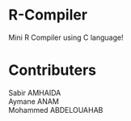 # R-Compiler
Mini R Compiler using C language!

# Contributers
Sabir AMHAIDA\
Aymane ANAM\
Mohammed ABDELOUAHAB
